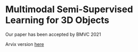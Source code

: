 # Multimodal Semi-Supervised Learning for 3D Objects

Our paper has been accepted by BMVC 2021

Arvix version [here](https://arxiv.org/abs/2110.11601)
